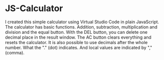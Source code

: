 # JS-Calculator
I created this simple calculator using Virtual Studio Code in plain JavaScript.
The calculator has basic functions.
Addition, subtraction, multiplication and division and the equal button. 
With the DEL button, you can delete one decimal place in the result window. 
The AC button clears everything and resets the calculator. 
It is also possible to use decimals after the whole number. What the "." (dot) indicates.
And local values are indicated by "," (comma).
